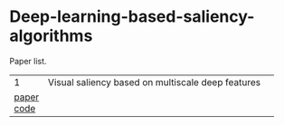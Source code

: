 # Deep-learning-based-saliency-algorithms

Paper list.


|               |               |       |
| ------------- |:-------------:| -----:|
| 1      |  Visual saliency based on multiscale deep features  |
[paper](https://www.cv-foundation.org/openaccess/content_cvpr_2015/papers/Li_Visual_Saliency_Based_2015_CVPR_paper.pdf)<br>[code]()|
